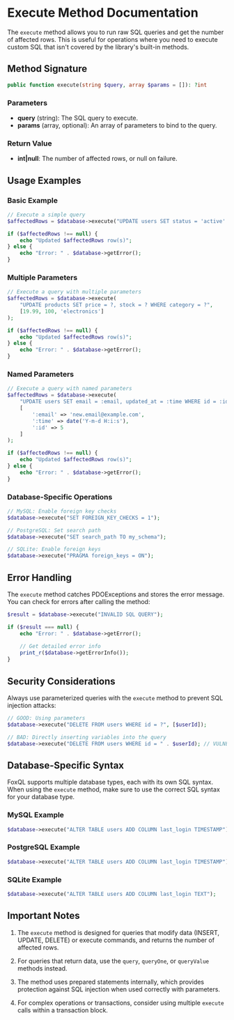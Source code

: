 # Execute Method Documentation

The `execute` method allows you to run raw SQL queries and get the number of affected rows. This is useful for operations where you need to execute custom SQL that isn't covered by the library's built-in methods.

## Method Signature

```php
public function execute(string $query, array $params = []): ?int
```

### Parameters

- **query** (string): The SQL query to execute.
- **params** (array, optional): An array of parameters to bind to the query.

### Return Value

- **int|null**: The number of affected rows, or null on failure.

## Usage Examples

### Basic Example

```php
// Execute a simple query
$affectedRows = $database->execute("UPDATE users SET status = 'active' WHERE id = ?", [1]);

if ($affectedRows !== null) {
    echo "Updated $affectedRows row(s)";
} else {
    echo "Error: " . $database->getError();
}
```

### Multiple Parameters

```php
// Execute a query with multiple parameters
$affectedRows = $database->execute(
    "UPDATE products SET price = ?, stock = ? WHERE category = ?", 
    [19.99, 100, 'electronics']
);

if ($affectedRows !== null) {
    echo "Updated $affectedRows row(s)";
} else {
    echo "Error: " . $database->getError();
}
```

### Named Parameters

```php
// Execute a query with named parameters
$affectedRows = $database->execute(
    "UPDATE users SET email = :email, updated_at = :time WHERE id = :id", 
    [
        ':email' => 'new.email@example.com',
        ':time' => date('Y-m-d H:i:s'),
        ':id' => 5
    ]
);

if ($affectedRows !== null) {
    echo "Updated $affectedRows row(s)";
} else {
    echo "Error: " . $database->getError();
}
```

### Database-Specific Operations

```php
// MySQL: Enable foreign key checks
$database->execute("SET FOREIGN_KEY_CHECKS = 1");

// PostgreSQL: Set search path
$database->execute("SET search_path TO my_schema");

// SQLite: Enable foreign keys
$database->execute("PRAGMA foreign_keys = ON");
```

## Error Handling

The `execute` method catches PDOExceptions and stores the error message. You can check for errors after calling the method:

```php
$result = $database->execute("INVALID SQL QUERY");

if ($result === null) {
    echo "Error: " . $database->getError();
    
    // Get detailed error info
    print_r($database->getErrorInfo());
}
```

## Security Considerations

Always use parameterized queries with the `execute` method to prevent SQL injection attacks:

```php
// GOOD: Using parameters
$database->execute("DELETE FROM users WHERE id = ?", [$userId]);

// BAD: Directly inserting variables into the query
$database->execute("DELETE FROM users WHERE id = " . $userId); // VULNERABLE!
```

## Database-Specific Syntax

FoxQL supports multiple database types, each with its own SQL syntax. When using the `execute` method, make sure to use the correct SQL syntax for your database type.

### MySQL Example

```php
$database->execute("ALTER TABLE users ADD COLUMN last_login TIMESTAMP");
```

### PostgreSQL Example

```php
$database->execute("ALTER TABLE users ADD COLUMN last_login TIMESTAMP");
```

### SQLite Example

```php
$database->execute("ALTER TABLE users ADD COLUMN last_login TEXT");
```

## Important Notes

1. The `execute` method is designed for queries that modify data (INSERT, UPDATE, DELETE) or execute commands, and returns the number of affected rows.

2. For queries that return data, use the `query`, `queryOne`, or `queryValue` methods instead.

3. The method uses prepared statements internally, which provides protection against SQL injection when used correctly with parameters.

4. For complex operations or transactions, consider using multiple `execute` calls within a transaction block.
